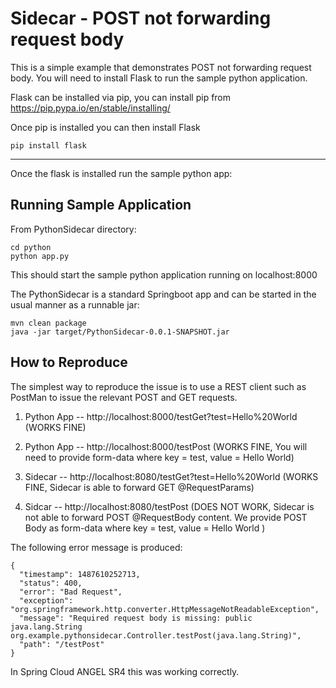 Sidecar - POST not forwarding request body 
===================

This is a simple example that demonstrates POST not forwarding request body. You will need to install Flask to run the sample python application. 

Flask can be installed via pip, you can install pip from  https://pip.pypa.io/en/stable/installing/

Once pip is installed you can then install Flask

```
pip install flask
```
----------

Once the flask is installed run the sample python app: 

Running Sample Application 
-------------

From PythonSidecar directory: 
```
cd python 
python app.py
```

This should start the sample python application running on localhost:8000
 
The PythonSidecar is a standard Springboot app and can be started in the usual manner as a runnable jar: 

```
mvn clean package 
java -jar target/PythonSidecar-0.0.1-SNAPSHOT.jar
```

How to Reproduce 
-------------

The simplest  way to reproduce the issue is to use a REST client such as PostMan to issue the relevant POST and GET requests.

1. Python App -- http://localhost:8000/testGet?test=Hello%20World (WORKS FINE)
2. Python App -- http://localhost:8000/testPost (WORKS FINE, You will need to provide form-data where key = test, value = Hello World)


3. Sidecar -- http://localhost:8080/testGet?test=Hello%20World (WORKS FINE, Sidecar is able to forward GET @RequestParams) 
4. Sidcar -- http://localhost:8080/testPost (DOES NOT WORK, Sidecar is not able to forward POST @RequestBody content. We provide POST Body as form-data where key = test, value = Hello World )

The following error message is produced: 

```
{
  "timestamp": 1487610252713,
  "status": 400,
  "error": "Bad Request",
  "exception": "org.springframework.http.converter.HttpMessageNotReadableException",
  "message": "Required request body is missing: public java.lang.String org.example.pythonsidecar.Controller.testPost(java.lang.String)",
  "path": "/testPost"
}
```

In Spring Cloud ANGEL SR4 this was working correctly.

